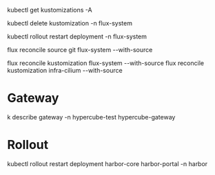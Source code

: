 kubectl get kustomizations -A


kubectl delete kustomization <name> -n flux-system

kubectl rollout restart deployment -n flux-system


flux reconcile source git flux-system --with-source


flux reconcile kustomization flux-system --with-source
flux reconcile kustomization infra-cilium --with-source


# Gateway
k describe gateway -n hypercube-test hypercube-gateway


# Rollout
kubectl rollout restart deployment harbor-core harbor-portal -n harbor